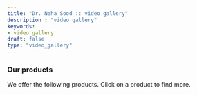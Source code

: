 ```yaml
---
title: "Dr. Neha Sood :: video gallery"
description : "video gallery" 
keywords:
- video gallery
draft: false
type: "video_gallery"
---
```


### Our products

We offer the following products. Click on a product to find more.